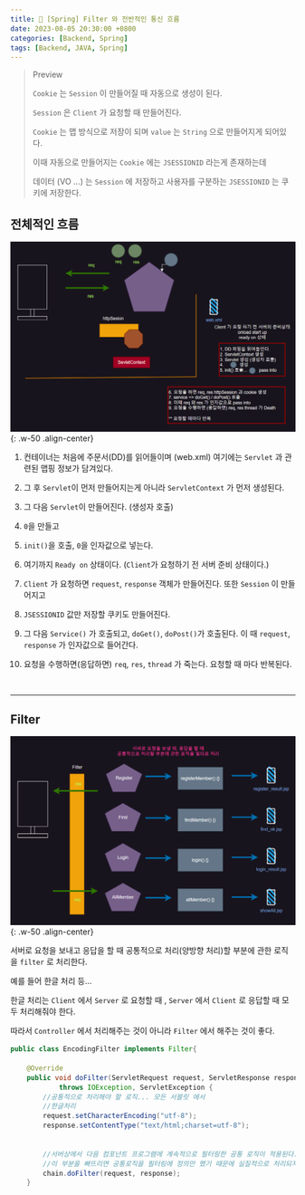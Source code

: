 ```yaml
---
title: 🥜 [Spring] Filter 와 전반적인 통신 흐름
date: 2023-08-05 20:30:00 +0800
categories: [Backend, Spring]
tags: [Backend, JAVA, Spring]
---
```


> Preview
>
> `Cookie` 는 `Session` 이 만들어질 때 자동으로 생성이 된다.
>
> `Session` 은 `Client` 가 요청할 때 만들어진다.
>
> `Cookie` 는 맵 방식으로 저장이 되며 `value` 는 `String` 으로 만들어지게 되어있다.
>
> 이때 자동으로 만들어지는 `Cookie` 에는 `JSESSIONID` 라는게 존재하는데
>
> 데이터 (VO ...) 는 `Session` 에 저장하고 사용자를 구분하는 `JSESSIONID` 는 쿠키에 저장한다.

## 전체적인 흐름

![image-25](../assets/img/kb-edu/image-25.png){: .w-50 .align-center}

1. 컨테이너는 처음에 주문서(DD)를 읽어들이며 (web.xml) 여기에는 `Servlet` 과 관련된 맵핑 정보가 담겨있다.
2. 그 후 `Servlet`이 먼저 만들어지는게 아니라 `ServletContext` 가 먼저 생성된다.
3. 그 다음 `Servlet`이 만들어진다. (생성자 호출)
4. `0`을 만들고
5. `init()`을 호출, `0`을 인자값으로 넣는다.
6. 여기까지 `Ready on` 상태이다. (`Client`가 요청하기 전 서버 준비 상태이다.)

7. `Client` 가 요청하면 `request`, `response` 객체가 만들어진다. 또한 `Session` 이 만들어지고
8. `JSESSIONID` 값만 저장할 쿠키도 만들어진다.
9. 그 다음 `Service()` 가 호출되고, `doGet()`, `doPost()`가 호출된다. 이 때 `request`, `response` 가 인자값으로 들어간다.
10.  요청을 수행하면(응답하면) `req`, `res`, `thread` 가 죽는다. 요청할 때 마다 반복된다.

<br/>
<hr/>

## Filter

![image-26](../assets/img/kb-edu/image-26.png){: .w-50 .align-center}

서버로 요청을 보내고 응답을 할 때 공통적으로 처리(양방향 처리)할 부분에 관한 로직을 `filter` 로 처리한다.

예를 들어 한글 처리 등...

한글 처리는 `Client` 에서 `Server` 로 요청할 때 , `Server` 에서 `Client` 로 응답할 때 모두 처리해줘야 한다.

따라서 `Controller` 에서 처리해주는 것이 아니라 `Filter` 에서 해주는 것이 좋다.

```java
public class EncodingFilter implements Filter{

	@Override
	public void doFilter(ServletRequest request, ServletResponse response, FilterChain chain)
			throws IOException, ServletException {
		//공통적으로 처리해야 할 로직... 모든 서블릿 에서 
		//한글처리
		request.setCharacterEncoding("utf-8");
		response.setContentType("text/html;charset=utf-8");
		
		
		//서버상에서 다음 컴포넌트 프로그램에 계속적으로 필터링한 공통 로직이 적용된다.
		//이 부분을 빠뜨리면 공통로직을 필터링에 정의만 했기 때문에 실질적으로 처리되지 않는다. 반드시 넣어야한다.
		chain.doFilter(request, response);
	}
```